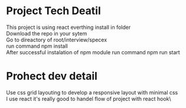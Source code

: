 # Project Tech Deatil
This project is using react everthing install in folder\
 Download the repo in your sytem \
 Go to direactory of  root/interview/specex \
 run command npm install \
 After successful instalation of npm module run command npm run start
# Prohect dev detail
 Use css grid layouting to develop a responsive layout with minimal css\
 I use react it's really good to handel flow of project with react hook\
 



